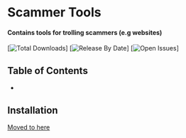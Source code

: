 # Scammer Tools
#### Contains tools for trolling scammers (e.g websites)

[![Total Downloads](https://img.shields.io/github/downloads/DeagoTheDoggo/Scammer-Tools/total)]
[![Release By Date](https://img.shields.io/github/v/release/DeagoTheDoggo/Scammer-Tools)]
[![Open Issues](https://img.shields.io/github/issues-raw/DeagoTheDoggo/Scammer-Tools)]

## Table of Contents
* 

## Installation
[Moved to here](https://github.com/DeagoTheDoggo/Scammer-Tools/blob/master/INSTALLATION.md)
